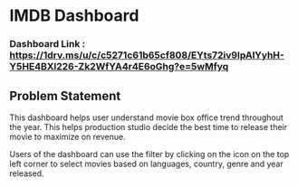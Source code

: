 # IMDB Dashboard

### Dashboard Link : https://1drv.ms/u/c/c5271c61b65cf808/EYts72iv9lpAlYyhH-Y5HE4BXl226-Zk2WfYA4r4E6oGhg?e=5wMfyq

## Problem Statement

This dashboard helps user understand movie box office trend throughout the year. This helps production studio decide the best time to release their movie to maximize on revenue.

Users of the dashboard can use the filter by clicking on the icon on the top left corner to select movies based on languages, country, genre and year released.